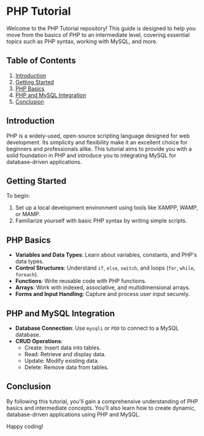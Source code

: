 # PHP Tutorial

Welcome to the PHP Tutorial repository! This guide is designed to help you move from the basics of PHP to an intermediate level, covering essential topics such as PHP syntax, working with MySQL, and more.

## Table of Contents

1. [Introduction](#introduction)
2. [Getting Started](#getting-started)
3. [PHP Basics](#php-basics)
4. [PHP and MySQL Integration](#php-and-mysql-integration)
5. [Conclusion](#conclusion)

## Introduction

PHP is a widely-used, open-source scripting language designed for web development. Its simplicity and flexibility make it an excellent choice for beginners and professionals alike. This tutorial aims to provide you with a solid foundation in PHP and introduce you to integrating MySQL for database-driven applications.

## Getting Started

To begin:

1. Set up a local development environment using tools like XAMPP, WAMP, or MAMP.
2. Familiarize yourself with basic PHP syntax by writing simple scripts.

## PHP Basics

- **Variables and Data Types**: Learn about variables, constants, and PHP's data types.
- **Control Structures**: Understand `if`, `else`, `switch`, and loops (`for`, `while`, `foreach`).
- **Functions**: Write reusable code with PHP functions.
- **Arrays**: Work with indexed, associative, and multidimensional arrays.
- **Forms and Input Handling**: Capture and process user input securely.

## PHP and MySQL Integration

- **Database Connection**: Use `mysqli` or `PDO` to connect to a MySQL database.
- **CRUD Operations**:
  - Create: Insert data into tables.
  - Read: Retrieve and display data.
  - Update: Modify existing data.
  - Delete: Remove data from tables.

## Conclusion

By following this tutorial, you'll gain a comprehensive understanding of PHP basics and intermediate concepts. You'll also learn how to create dynamic, database-driven applications using PHP and MySQL.

Happy coding!
